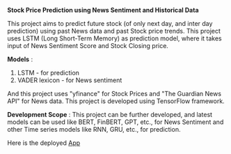 **Stock Price Prediction using News Sentiment and Historical Data** 

This project aims to predict future stock (of only next day, and inter day prediction) using past News data and past Stock price trends. This project uses LSTM (Long Short-Term Memory) as prediction model, where it takes input of News Sentiment Score and Stock Closing price.

**Models** :
1. LSTM - for prediction
2. VADER lexicon - for News sentiment

And this project uses "yfinance" for Stock Prices and "The Guardian News API" for News data. This project is developed using TensorFlow framework.

**Development Scope** : This project can be further developed, and latest models can be used like BERT, FinBERT, GPT, etc., for News Sentiment and other Time series models like RNN, GRU, etc., for prediction. 


Here is the deployed [App](https://stockpredictionproject-njbkkx7xybtubrsepbpiyk.streamlit.app/)
